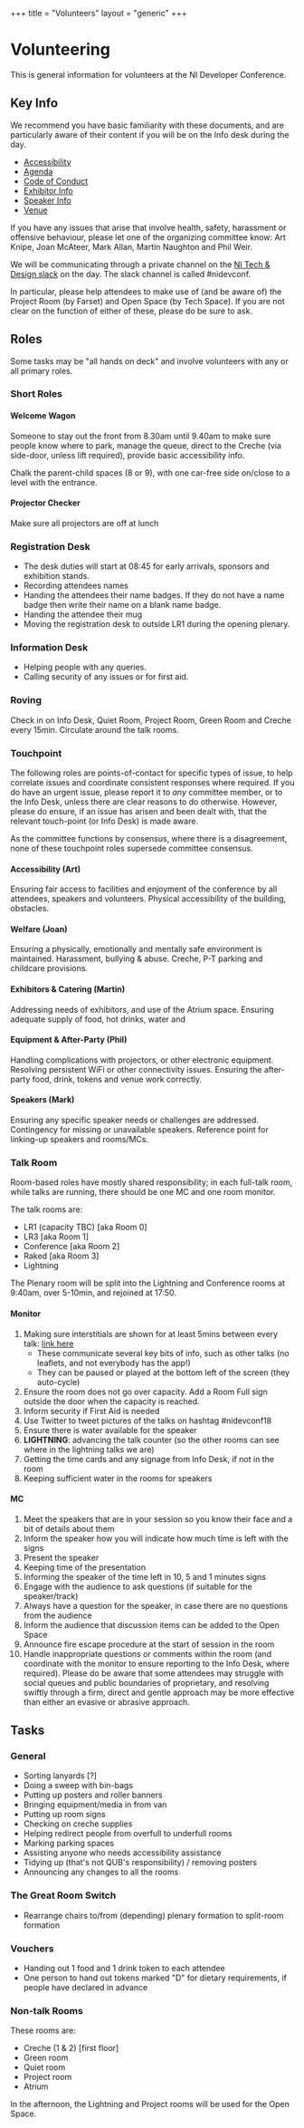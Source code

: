 +++
title = "Volunteers"
layout = "generic"
+++

# Volunteering

This is general information for volunteers at the NI Developer Conference.

## Key Info

We recommend you have basic familiarity with these documents, and are particularly aware of their content if you will be on the Info desk during the day.

* [Accessibility](/accessibility)
* [Agenda](/agenda)
* [Code of Conduct](/code-of-conduct)
* [Exhibitor Info](/exhibitors)
* [Speaker Info](/speakerinfo)
* [Venue](/venue)

If you have any issues that arise that involve health, safety, harassment or offensive behaviour, please let one of the organizing committee know: Art Knipe, Joan McAteer, Mark Allan, Martin Naughton and Phil Weir.

We will be communicating through a private channel on the [NI Tech & Design slack](https://nitech.slack.com) on the day. The slack channel is called #nidevconf.

In particular, please help attendees to make use of (and be aware of) the Project Room (by Farset) and Open Space (by Tech Space). If you are not clear on the function of either of these, please do be sure to ask.

## Roles

Some tasks may be "all hands on deck" and involve volunteers with any or all primary roles.

### Short Roles

#### Welcome Wagon

Someone to stay out the front from 8.30am until 9.40am to make sure people know where to park, manage the queue, direct to the Creche (via side-door, unless lift required), provide basic accessibility info.

Chalk the parent-child spaces (8 or 9), with one car-free side on/close to a level with the entrance.

#### Projector Checker

Make sure all projectors are off at lunch

### Registration Desk

* The desk duties will start at 08:45 for early arrivals, sponsors and exhibition stands.
* Recording attendees names
* Handing the attendees their name badges. If they do not have a name badge then write their name on a blank name badge.
* Handing the attendee their mug
* Moving the registration desk to outside LR1 during the opening plenary.

### Information Desk

* Helping people with any queries.
* Calling security of any issues or for first aid.

### Roving

Check in on Info Desk, Quiet Room, Project Room, Green Room and Creche every 15min. Circulate around the talk rooms.

### Touchpoint

The following roles are points-of-contact for specific types of issue, to help correlate issues and coordinate consistent responses where required. If you do have an urgent issue, please report it to _any_ committee member, or to the Info Desk, unless there are clear reasons to do otherwise. However, please do ensure, if an issue has arisen and been dealt with, that the relevant touch-point (or Info Desk) is made aware.

As the committee functions by consensus, where there is a disagreement, none of these touchpoint roles supersede committee consensus.

#### Accessibility (Art)

Ensuring fair access to facilities and enjoyment of the conference by all attendees, speakers and volunteers. Physical accessibility of the building, obstacles.

#### Welfare (Joan)

Ensuring a physically, emotionally and mentally safe environment is maintained. Harassment, bullying &amp; abuse. Creche, P-T parking and childcare provisions.

#### Exhibitors &amp; Catering (Martin)

Addressing needs of exhibitors, and use of the Atrium space. Ensuring adequate supply of food, hot drinks, water and 

#### Equipment &amp; After-Party (Phil)

Handling complications with projectors, or other electronic equipment. Resolving persistent WiFi or other connectivity issues. Ensuring the after-party food, drink, tokens and venue work correctly.

#### Speakers (Mark)

Ensuring any specific speaker needs or challenges are addressed. Contingency for missing or unavailable speakers. Reference point for linking-up speakers and rooms/MCs.

### Talk Room

Room-based roles have mostly shared responsibility; in each full-talk room, while talks are running, there should be one MC and one room monitor.

The talk rooms are:

* LR1 (capacity TBC) [aka Room 0]
* LR3 [aka Room 1]
* Conference [aka Room 2]
* Raked [aka Room 3]
* Lightning

The Plenary room will be split into the Lightning and Conference rooms at 9:40am, over 5-10min, and rejoined at 17:50.

#### Monitor

1. Making sure interstitials are shown for at least 5mins between every talk: [link here](http://nidc.flaxandteal.co.uk)
    * These communicate several key bits of info, such as other talks (no leaflets, and not everybody has the app!)
    * They can be paused or played at the bottom left of the screen (they auto-cycle)
2. Ensure the room does not go over capacity. Add a Room Full sign outside the door when the capacity is reached.
3. Inform security if First Aid is needed
4. Use Twitter to tweet pictures of the talks on hashtag #nidevconf18
5. Ensure there is water available for the speaker
6. **LIGHTNING**: advancing the talk counter (so the other rooms can see where in the lightning talks we are)
7. Getting the time cards and any signage from Info Desk, if not in the room
8. Keeping sufficient water in the rooms for speakers

#### MC

1. Meet the speakers that are in your session so you know their face and a bit of details about them
2. Inform the speaker how you will indicate how much time is left with the signs
3. Present the speaker
4. Keeping time of the presentation
5. Informing the speaker of the time left in 10, 5 and 1 minutes signs
6. Engage with the audience to ask questions (if suitable for the speaker/track)
7. Always have a question for the speaker, in case there are no questions from the audience
8. Inform the audience that discussion items can be added to the Open Space
9. Announce fire escape procedure at the start of session in the room
10. Handle inappropriate questions or comments within the room (and coordinate with the monitor to ensure reporting to the Info Desk, where required). Please do be aware that some attendees may struggle with social queues and public boundaries of proprietary, and resolving swiftly through a firm, direct and gentle approach may be more effective than either an evasive or abrasive approach.

## Tasks

### General

* Sorting lanyards [?]
* Doing a sweep with bin-bags
* Putting up posters and roller banners
* Bringing equipment/media in from van
* Putting up room signs
* Checking on creche supplies
* Helping redirect people from overfull to underfull rooms
* Marking parking spaces
* Assisting anyone who needs accessibility assistance
* Tidying up (that's not QUB's responsibility) / removing posters
* Announcing any changes to all the rooms

### The Great Room Switch

* Rearrange chairs to/from (depending) plenary formation to split-room formation

### Vouchers

* Handing out 1 food and 1 drink token to each attendee
* One person to hand out tokens marked "D" for dietary requirements, if people have declared in advance

### Non-talk Rooms

These rooms are:

* Creche (1 & 2) [first floor]
* Green room
* Quiet room
* Project room
* Atrium

In the afternoon, the Lightning and Project rooms will be used for the Open Space.
